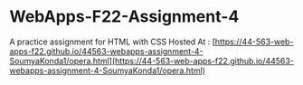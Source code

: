 # WebApps-F22-Assignment-4
A practice assignment for HTML with CSS
Hosted At : [https://44-563-web-apps-f22.github.io/44563-webapps-assignment-4-SoumyaKonda1/opera.html](https://44-563-web-apps-f22.github.io/44563-webapps-assignment-4-SoumyaKonda1/opera.html)
